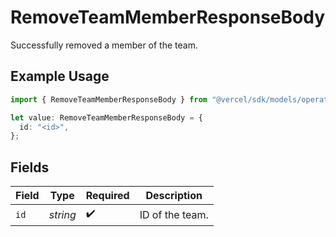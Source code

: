 # RemoveTeamMemberResponseBody

Successfully removed a member of the team.

## Example Usage

```typescript
import { RemoveTeamMemberResponseBody } from "@vercel/sdk/models/operations";

let value: RemoveTeamMemberResponseBody = {
  id: "<id>",
};
```

## Fields

| Field              | Type               | Required           | Description        |
| ------------------ | ------------------ | ------------------ | ------------------ |
| `id`               | *string*           | :heavy_check_mark: | ID of the team.    |